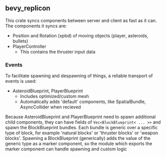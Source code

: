 ## bevy_replicon
This crate syncs components between server and client as fast as it can.
The components it syncs are:
- Position and Rotation (xpbd) of moving objects (player, asteroids, bullets)
- PlayerController
  - This contains the thruster input data

### Events
To facilitate spawning and despawning of things, a reliable transport of events is used:
- AsteroidBlueprint, PlayerBlueprint
	- Includes optimized/custom mesh
	- Automatically adds 'default' components, like SpatialBundle, AsyncCollider when recieved

Because AsteroidBlueprint and PlayerBlueprint need to spawn additional child components, they
can have fields of `Vec<BlockBlueprint< ... >>` and spawn the BlockBlueprint bundles.
Each bundle is generic over a specific type of block, for example 'natural blocks' or
'thruster blocks' or 'weapon blocks'. Spawning a BlockBlueprint (generically) adds the 
value of the generic type as a marker component, so the module which exports the marker component
can handle spawning and custom logic